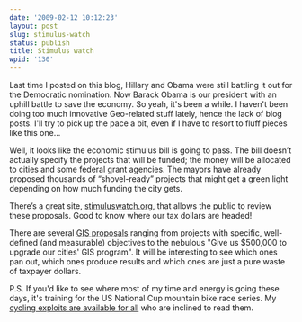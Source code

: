 ```yaml
---
date: '2009-02-12 10:12:23'
layout: post
slug: stimulus-watch
status: publish
title: Stimulus watch
wpid: '130'
---
```


Last time I posted on this blog, Hillary and Obama were still battling it out for the Democratic nomination. Now Barack Obama is our president with an uphill battle to save the economy. So yeah, it's been a while. I haven't been doing too much innovative Geo-related stuff lately, hence the lack of blog posts. I'll try to pick up the pace a bit, even if I have to resort to fluff pieces like this one...

Well, it looks like the economic stimulus bill is going to pass. The bill doesn’t actually specify the projects that will be funded; the money will be allocated to cities and some federal grant agencies. The mayors have already proposed thousands of “shovel-ready” projects that might get a green light depending on how much funding the city gets.

There’s a great site, [stimuluswatch.org](http://www.stimuluswatch.org), that allows the public to review these proposals. Good to know where our tax dollars are headed!

There are several [GIS proposals](http://www.stimuluswatch.org/project/search/GIS) ranging from projects with specific, well-defined (and measurable) objectives to the nebulous "Give us $500,000 to upgrade our cities' GIS program".  It will be interesting to see which ones pan out, which ones produce results and which ones are just a pure waste of taxpayer dollars. 

P.S. If you'd like to see where most of my time and energy is going these days, it's training for the US National Cup mountain bike race series. My [cycling exploits are available for all](http://viedevelo.wordpress.com/) who are inclined to read them.


